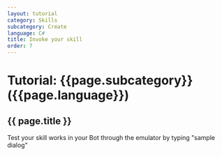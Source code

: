 ```yaml
---
layout: tutorial
category: Skills
subcategory: Create
language: C#
title: Invoke your skill
order: 7
---
```


# Tutorial: {{page.subcategory}} ({{page.language}})

## {{ page.title }}

Test your skill works in your Bot through the emulator by typing "sample dialog"
